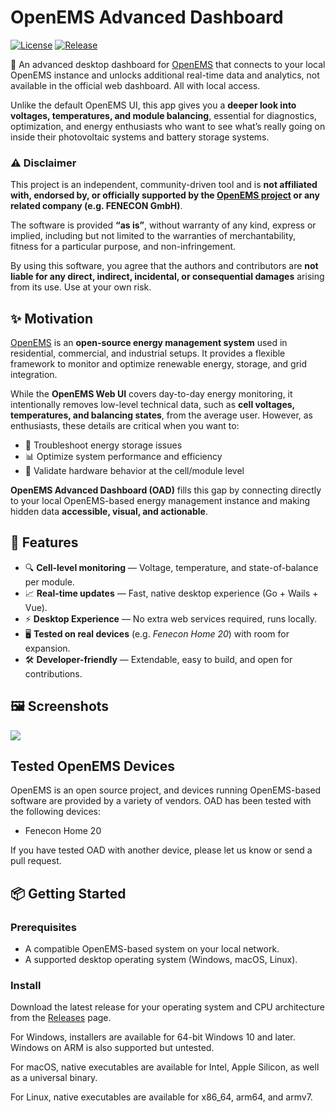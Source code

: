 # OpenEMS Advanced Dashboard

[![License](https://img.shields.io/badge/license-MIT-blue.svg)](#license) [![Release](https://img.shields.io/github/v/release/noctarius/openems-advanced-dashboard)](#releases)

🔋 An advanced desktop dashboard for [OpenEMS](https://openems.io/) that connects to your local OpenEMS instance and
unlocks additional real-time data and analytics, not available in the official web dashboard. All with local access.

Unlike the default OpenEMS UI, this app gives you a **deeper look into voltages, temperatures, and module balancing**,
essential for diagnostics, optimization, and energy enthusiasts who want to see what’s really going on inside their
photovoltaic systems and battery storage systems.

### ⚠️ Disclaimer

This project is an independent, community-driven tool and is **not affiliated with, endorsed by, or officially supported
by the [OpenEMS project](https://openems.io/) or any related company (e.g. FENECON GmbH)**.

The software is provided **“as is”**, without warranty of any kind, express or implied, including but not limited to the
warranties of merchantability, fitness for a particular purpose, and non-infringement.

By using this software, you agree that the authors and contributors are **not liable for any direct, indirect,
incidental, or consequential damages** arising from its use. Use at your own risk.

## ✨ Motivation

[OpenEMS](https://openems.io/) is an **open-source energy management system** used in residential, commercial, and
industrial setups. It provides a flexible framework to monitor and optimize renewable energy, storage, and grid
integration.

While the **OpenEMS Web UI** covers day-to-day energy monitoring, it intentionally removes low-level technical data,
such as **cell voltages, temperatures, and balancing states**, from the average user. However, as enthusiasts, these
details are critical when you want to:

- 🧪 Troubleshoot energy storage issues
- 📊 Optimize system performance and efficiency
- 🔧 Validate hardware behavior at the cell/module level

**OpenEMS Advanced Dashboard (OAD)** fills this gap by connecting directly to your local OpenEMS-based energy management
instance and making hidden data **accessible, visual, and actionable**.

## 🚀 Features

- 🔍 **Cell-level monitoring** — Voltage, temperature, and state-of-balance per module.
- 📈 **Real-time updates** — Fast, native desktop experience (Go + Wails + Vue).
- ⚡ **Desktop Experience** — No extra web services required, runs locally.
- 🖥️ **Tested on real devices** (e.g. *Fenecon Home 20*) with room for expansion.
- 🛠️ **Developer-friendly** — Extendable, easy to build, and open for contributions.

## 🖼️ Screenshots

![](docs/screencast.gif)

## Tested OpenEMS Devices

OpenEMS is an open source project, and devices running OpenEMS-based software are provided by a variety of vendors.
OAD has been tested with the following devices:

- Fenecon Home 20

If you have tested OAD with another device, please let us know or send a pull request.

## 📦 Getting Started

### Prerequisites

- A compatible OpenEMS-based system on your local network.
- A supported desktop operating system (Windows, macOS, Linux).

### Install

Download the latest release for your operating system and CPU architecture from the 
[Releases](https://github.com/noctarius/openems-advanced-dashboard/releases) page.

For Windows, installers are available for 64-bit Windows 10 and later. Windows on ARM is also supported but untested.

For macOS, native executables are available for Intel, Apple Silicon, as well as a universal binary.

For Linux, native executables are available for x86_64, arm64, and armv7.
